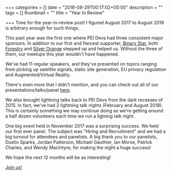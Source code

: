 +++
categories = []
date = "2018-08-29T00:17:02+00:00"
description = ""
tags = []
thumbnail = ""
title = "Year In Review"

+++
Time for the year-in-review post! I figured August 2017 to August 2018 is arbitrary enough for such things.

This past year was the first one where PEI Devs had three consistent major sponsors. In addition to our first and fiercest supporter, [Binary Star](http://www.binarystar.biz/ "Binary Star"), both [Forestry](https://forestry.io "Forestry") and [Silver Orange](https://www.silverorange.com/ "Silver Orange") stepped up and helped us. Without the three of them, our meetups this year wouldn't have happened.

We've had 11 regular speakers, and they've presented on topics ranging from picking up satellite signals, static site generation, EU privacy regulation and Augmented/Virtual Reality.

There's even more that I didn't mention, and you can check out all of our presentations/talks/panel [here](https://github.com/peidevs/Event_Resources/blob/master/MeetUps.csv "Meetup.csv").

We also brought lightning talks back to PEI Devs from the dark recesses of 2015. In fact, we've had 2 lightning talk nights (February and August 2018). This is certainly something we may continue doing as we're getting around a half dozen volunteers each time we run a ligtning talk night.

One big event held in November 2017 was a surprising success. We held our first ever panel. The subject was "Hiring and Recruitment" and we had a big turnout for attendees and panelists. A big thank you to our panelists, Dustin Sparks, Jordan Patterson, Michael Gauthier, Ian Morse, Patrick Charles, and Wendy MacIntyre, for making the night a huge success!

We hope the next 12 months will be as interesting!

[Join us!](https://www.meetup.com/PEI-Developers/ "Meetup Group")